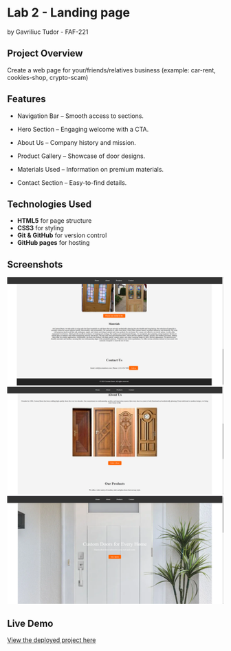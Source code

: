 # Lab 2 - Landing page

by Gavriliuc Tudor - FAF-221

## Project Overview
Create a web page for your/friends/relatives business (example: car-rent, cookies-shop, crypto-scam)

## Features

- Navigation Bar – Smooth access to sections.

- Hero Section – Engaging welcome with a CTA.

- About Us – Company history and mission.

- Product Gallery – Showcase of door designs.

- Materials Used – Information on premium materials.

- Contact Section – Easy-to-find details.

## Technologies Used
- **HTML5** for page structure
- **CSS3** for styling
- **Git & GitHub** for version control
- **GitHub pages** for hosting

## Screenshots
![1](screenshot/x1.png)
![2](screenshot/x2.png)
![3](screenshot/x3.png)


## Live Demo
[View the deployed project here](https://tudor-gavriliuc.github.io/tum-web-lab2/)

